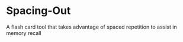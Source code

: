 # Spacing-Out
A flash card tool that takes advantage of spaced repetition to assist in memory recall
